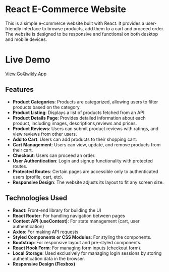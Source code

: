 # React E-Commerce Website
This is a simple e-commerce website built with React. It provides a user-friendly interface to browse products, add them to a cart and proceed order. The website is designed to be responsive and functional on both desktop and mobile devices.

# Live Demo
[View GoQwikly App](https://goqwikly.onrender.com)

## Features

- **Product Categories**: Products are categorized, allowing users to filter products based on the category.
- **Product Listing**: Displays a list of products fetched from an API.
- **Product Details Page**: Provides detailed information about each product, including images, descriptions,reviews and prices.
- **Product Reviews**: Users can submit product reviews with ratings, and view reviews from other users.
- **Add to Cart**: Users can add products to their shopping cart.
- **Cart Management**: Users can view, update, and remove products from their cart.
- **Checkout**: Users can proceed an order.
- **User Authentication**: Login and signup functionality with protected routes.
- **Protected Routes**: Certain pages are accessible only to authenticated users (profile, cart, etc).
- **Responsive Design**: The website adjusts its layout to fit any screen size.

## Technologies Used
- **React**: Front-end library for building the UI
- **React Router**: For handling navigation between pages
- **Context API (useContext)**: For state management (cart, user authentication)
- **Axios**: For making API requests
- **Styled Components or CSS Modules**: For styling the components.
- **Bootstrap**: For responsive layout and pre-styled components.
- **React Hook Form**: For managing form inputs (checkout form).
- **Local Storage**: Used exclusively for managing login sessions by storing authentication data in the browser.
- **Responsive Design (Flexbox)**
